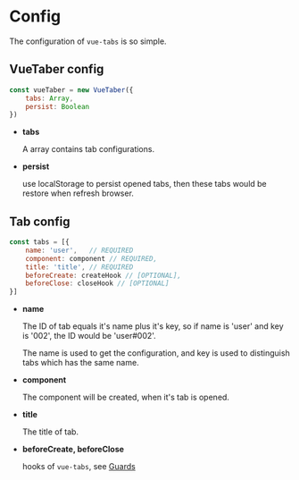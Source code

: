 # Config

The configuration of `vue-tabs` is so simple.


## VueTaber config

``` js
const vueTaber = new VueTaber({
    tabs: Array,
    persist: Boolean
})

``` 

- **tabs** 
  
  A array contains tab configurations.

- **persist**  

  use localStorage to persist opened tabs, then these tabs would be restore when refresh 
browser.


## Tab config

```js
const tabs = [{
    name: 'user',   // REQUIRED
    component: component // REQUIRED,
    title: 'title', // REQUIRED
    beforeCreate: createHook // [OPTIONAL],
    beforeClose: closeHook // [OPTIONAL]
}]

```

- **name** 

  The ID of tab equals it's name plus it's key, so if name is 'user' and key is '002', the ID would be 'user#002'.

  The name is used to get the configuration, and key is used to distinguish tabs which has the same name.

- **component**

  The component will be created, when it's tab is opened.

- **title**
  
  The title of tab.

- **beforeCreate, beforeClose**  
  
  hooks of `vue-tabs`, see [Guards](./guards.md)

